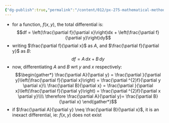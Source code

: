 ```yaml
---
{"dg-publish":true,"permalink":"/content/012/px-275-mathematical-methods/a-differentiation/1-introduction-a1-and-a2/px-275-a2b-testing-for-exact-differentials/","created":"2024-11-25T10:50:32.000+00:00","updated":"2024-11-26T10:03:54.853+00:00"}
---
```


- for a function, $f(x,y)$, the total differential is: 
	$$df = \left(\frac{\partial f}{\partial x}\right)dx + \left(\frac{\partial f}{\partial y}\right)dy$$
- writing $\frac{\partial f}{\partial x}$ as $A$, and $\frac{\partial f}{\partial y}$ as $B:$ 
  $$df = A\,dx + B\,dy$$
- now, differentiating $A$ and $B$ wrt ${} y$ and ${} x$ respectively: 
$$\begin{gather*}
		\frac{\partial A}{\partial y} = \frac{\partial }{\partial y}\left(\frac{\partial f}{\partial x}\right) = \frac{\partial ^{2}f}{\partial y \partial x}\\
		\frac{\partial B}{\partial x} = \frac{\partial }{\partial x}\left(\frac{\partial f}{\partial y}\right) = \frac{\partial ^{2}f}{\partial x \partial y}\\\\
		\therefore \frac{\partial A}{\partial y}= \frac{\partial B}{\partial x}
\end{gather*}$$
- if $\frac{\partial A}{\partial y} \neq \frac{\partial B}{\partial x}$, it is an inexact differential, ie: $f(x,y)$ does not exist